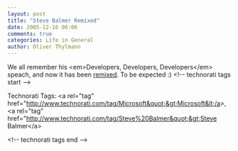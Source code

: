 ```yaml
---
layout: post
title: "Steve Balmer Remixed"
date: 2005-12-16 06:06
comments: true
categories: Life in General
author: Oliver Thylmann
---
```





We all remember his &lt;em&gt;Developers, Developers, Developers&lt;/em&gt; speach, and now it has been [remixed](http://www.flamingmailbox.com/maccomedy/movies/balmer.html). To be expected :)
&lt;!-- technorati tags start --&gt;

Technorati Tags: &lt;a rel=&quot;tag&quot; href=&quot;http://www.technorati.com/tag/Microsoft&quot;&gt;Microsoft&lt;/a&gt;, &lt;a rel=&quot;tag&quot; href=&quot;http://www.technorati.com/tag/Steve%20Balmer&quot;&gt;Steve Balmer&lt;/a&gt;

&lt;!-- technorati tags end --&gt;


